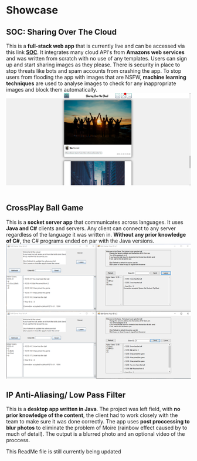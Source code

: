 # Showcase
## SOC: Sharing Over The Cloud
This is a **full-stack web app** that is currently live and can be accessed via this link **[SOC](http://ec2-3-9-176-86.eu-west-2.compute.amazonaws.com/SOC/)**. It integrates many cloud API's from **Amazons web services** and was written from scratch with no use of any templates. Users can sign up and start sharing images as they please.  There is security in place to stop threats like bots and spam accounts from crashing the app. To stop users from flooding the app with images that are NSFW, **machine learning techniques** are used to analyse images to check for any inappropriate images and block them automatically.
![SOC app home page](https://github.com/SamAbley/Showcase/blob/master/ReadME%20Images/SOC/Home%20page.png?raw=true)
&nbsp;

## CrossPlay Ball Game
This is a **socket server app** that communicates across languages. It uses **Java and C#** clients and servers. Any client can connect to any server regardless of the language it was written in. **Without any prior knowledge of C#**, the C# programs ended on par with the Java versions.
![Clients in a game](https://github.com/SamAbley/Showcase/blob/master/ReadME%20Images/Crossplay%20game/Game.png?raw=true)

## IP Anti-Aliasing/ Low Pass Filter
This is a **desktop app written in Java**. The project was left field, with **no prior knowledge of the content**, the client had to work closely with the team to make sure it was done correctly. The app uses **post proccessing to blur photos** to eliminate the problem of Moire (rainbow effect caused by to much of detail). The output is a blurred photo and an optional video of the proccess. 


This ReadMe file is still currently being updated
